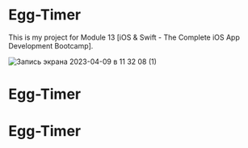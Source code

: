# Egg-Timer
This is my project for Module 13 [iOS & Swift - The Complete iOS App Development Bootcamp].

![Запись экрана 2023-04-09 в 11 32 08 (1)](https://user-images.githubusercontent.com/94724654/230762773-6a13d08a-5a95-4e25-a743-433901cf7baf.gif)
# Egg-Timer
# Egg-Timer
